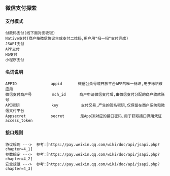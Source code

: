 ### 微信支付探索
####     支付模式
    付款码支付(线下面对面收银)
    Native支付(商户按微信协议生成支付二维码,用户用"扫一扫"支付完成)
    JSAPI支付
    APP支付
    H5支付
    小程序支付

####     名词说明
    APPID               appid       微信公众号或开放平台APP的唯一标识,用于标识该应用
    微信支付商户号         mch_id      商户申请微信支付后,由微信支付分配的商户收款账号
    API密钥              key          支付交易,产生的签名密钥,仅保留在商户系统和微信支付平台
    Appsecret           secret       是AppID对应的接口密码,用于获取接口调用凭证access_token
####    接口规则
    协议规则 --->  参考:[https://pay.weixin.qq.com/wiki/doc/api/jsapi.php?chapter=4_1]
    参数规定 --->  参考:[https://pay.weixin.qq.com/wiki/doc/api/jsapi.php?chapter=4_2]
    安全规范 --->  参考:[https://pay.weixin.qq.com/wiki/doc/api/jsapi.php?chapter=4_3]

